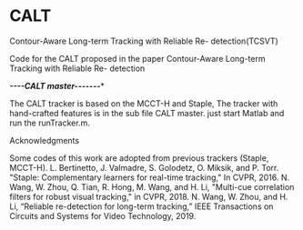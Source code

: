 # CALT
Contour-Aware Long-term Tracking with Reliable Re- detection(TCSVT)

Code for the CALT proposed in the paper Contour-Aware Long-term Tracking with Reliable Re- detection

***----CALT master-------****

The CALT tracker is based on the MCCT-H and Staple, The tracker with hand-crafted features is in the sub file CALT master.
just start Matlab and run the runTracker.m.



Acknowledgments

Some codes of this work are adopted from previous trackers (Staple, MCCT-H).
L. Bertinetto, J. Valmadre, S. Golodetz, O. Miksik, and P. Torr. "Staple: Complementary learners for real-time tracking," In CVPR, 2016.
N. Wang, W. Zhou, Q. Tian, R. Hong, M. Wang, and H. Li, "Multi-cue correlation filters for robust visual tracking," in CVPR, 2018.
N. Wang, W. Zhou, and H. Li, “Reliable re-detection for long-term tracking,” IEEE Transactions on Circuits and Systems for Video Technology, 2019.
